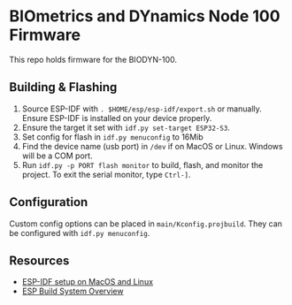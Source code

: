 # BIOmetrics and DYnamics Node 100 Firmware

This repo holds firmware for the BIODYN-100.

## Building & Flashing
1. Source ESP-IDF with `. $HOME/esp/esp-idf/export.sh` or manually. Ensure ESP-IDF is installed on your device properly.
2. Ensure the target it set with `idf.py set-target ESP32-S3`.
3. Set config for flash in `idf.py menuconfig` to 16Mib
4. Find the device name (usb port) in `/dev` if on MacOS or Linux. Windows will be a COM port.
5. Run `idf.py -p PORT flash monitor` to build, flash, and monitor the project. To exit the serial monitor, type ``Ctrl-]``.

## Configuration

Custom config options can be placed in `main/Kconfig.projbuild`.
They can be configured with `idf.py menuconfig`.

## Resources

- [ESP-IDF setup on MacOS and Linux](https://docs.espressif.com/projects/esp-idf/en/latest/esp32/get-started/linux-macos-setup.html)
- [ESP Build System Overview](https://docs.espressif.com/projects/esp-idf/en/latest/esp32/api-guides/build-system.html)
